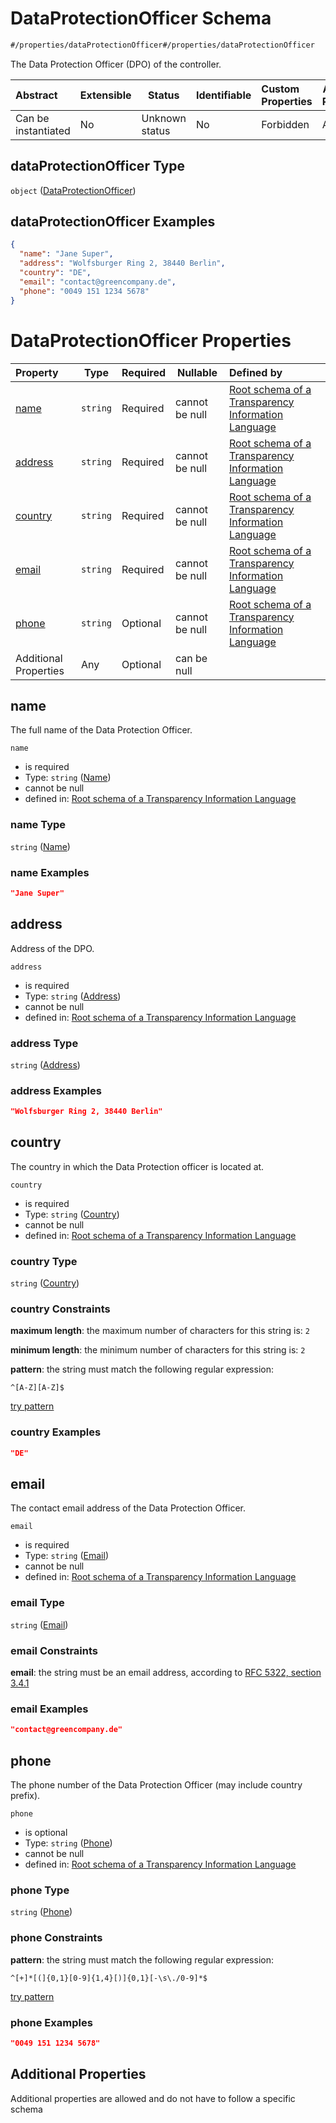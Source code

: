 # DataProtectionOfficer Schema

```txt
#/properties/dataProtectionOfficer#/properties/dataProtectionOfficer
```

The Data Protection Officer (DPO) of the controller.


| Abstract            | Extensible | Status         | Identifiable | Custom Properties | Additional Properties | Access Restrictions | Defined In                                                           |
| :------------------ | ---------- | -------------- | ------------ | :---------------- | --------------------- | ------------------- | -------------------------------------------------------------------- |
| Can be instantiated | No         | Unknown status | No           | Forbidden         | Allowed               | none                | [tilt-schema.json\*](../out/tilt-schema.json "open original schema") |

## dataProtectionOfficer Type

`object` ([DataProtectionOfficer](tilt-schema-properties-dataprotectionofficer.md))

## dataProtectionOfficer Examples

```json
{
  "name": "Jane Super",
  "address": "Wolfsburger Ring 2, 38440 Berlin",
  "country": "DE",
  "email": "contact@greencompany.de",
  "phone": "0049 151 1234 5678"
}
```

# DataProtectionOfficer Properties

| Property              | Type     | Required | Nullable       | Defined by                                                                                                                                                                                                                             |
| :-------------------- | -------- | -------- | -------------- | :------------------------------------------------------------------------------------------------------------------------------------------------------------------------------------------------------------------------------------- |
| [name](#name)         | `string` | Required | cannot be null | [Root schema of a Transparency Information Language](tilt-schema-properties-dataprotectionofficer-properties-name.md "\#/properties/dataProtectionOfficer/properties/name#/properties/dataProtectionOfficer/properties/name")          |
| [address](#address)   | `string` | Required | cannot be null | [Root schema of a Transparency Information Language](tilt-schema-properties-dataprotectionofficer-properties-address.md "\#/properties/dataProtectionOfficer/properties/address#/properties/dataProtectionOfficer/properties/address") |
| [country](#country)   | `string` | Required | cannot be null | [Root schema of a Transparency Information Language](tilt-schema-properties-dataprotectionofficer-properties-country.md "\#/properties/dataProtectionOfficer/properties/country#/properties/dataProtectionOfficer/properties/country") |
| [email](#email)       | `string` | Required | cannot be null | [Root schema of a Transparency Information Language](tilt-schema-properties-dataprotectionofficer-properties-email.md "\#/properties/dataProtectionOfficer/properties/email#/properties/dataProtectionOfficer/properties/email")       |
| [phone](#phone)       | `string` | Optional | cannot be null | [Root schema of a Transparency Information Language](tilt-schema-properties-dataprotectionofficer-properties-phone.md "\#/properties/dataProtectionOfficer/properties/phone#/properties/dataProtectionOfficer/properties/phone")       |
| Additional Properties | Any      | Optional | can be null    |                                                                                                                                                                                                                                        |

## name

The full name of the Data Protection Officer.


`name`

-   is required
-   Type: `string` ([Name](tilt-schema-properties-dataprotectionofficer-properties-name.md))
-   cannot be null
-   defined in: [Root schema of a Transparency Information Language](tilt-schema-properties-dataprotectionofficer-properties-name.md "\#/properties/dataProtectionOfficer/properties/name#/properties/dataProtectionOfficer/properties/name")

### name Type

`string` ([Name](tilt-schema-properties-dataprotectionofficer-properties-name.md))

### name Examples

```json
"Jane Super"
```

## address

Address of the DPO.


`address`

-   is required
-   Type: `string` ([Address](tilt-schema-properties-dataprotectionofficer-properties-address.md))
-   cannot be null
-   defined in: [Root schema of a Transparency Information Language](tilt-schema-properties-dataprotectionofficer-properties-address.md "\#/properties/dataProtectionOfficer/properties/address#/properties/dataProtectionOfficer/properties/address")

### address Type

`string` ([Address](tilt-schema-properties-dataprotectionofficer-properties-address.md))

### address Examples

```json
"Wolfsburger Ring 2, 38440 Berlin"
```

## country

The country in which the Data Protection officer is located at.


`country`

-   is required
-   Type: `string` ([Country](tilt-schema-properties-dataprotectionofficer-properties-country.md))
-   cannot be null
-   defined in: [Root schema of a Transparency Information Language](tilt-schema-properties-dataprotectionofficer-properties-country.md "\#/properties/dataProtectionOfficer/properties/country#/properties/dataProtectionOfficer/properties/country")

### country Type

`string` ([Country](tilt-schema-properties-dataprotectionofficer-properties-country.md))

### country Constraints

**maximum length**: the maximum number of characters for this string is: `2`

**minimum length**: the minimum number of characters for this string is: `2`

**pattern**: the string must match the following regular expression: 

```regexp
^[A-Z][A-Z]$
```

[try pattern](https://regexr.com/?expression=%5E%5BA-Z%5D%5BA-Z%5D%24 "try regular expression with regexr.com")

### country Examples

```json
"DE"
```

## email

The contact email address of the Data Protection Officer.


`email`

-   is required
-   Type: `string` ([Email](tilt-schema-properties-dataprotectionofficer-properties-email.md))
-   cannot be null
-   defined in: [Root schema of a Transparency Information Language](tilt-schema-properties-dataprotectionofficer-properties-email.md "\#/properties/dataProtectionOfficer/properties/email#/properties/dataProtectionOfficer/properties/email")

### email Type

`string` ([Email](tilt-schema-properties-dataprotectionofficer-properties-email.md))

### email Constraints

**email**: the string must be an email address, according to [RFC 5322, section 3.4.1](https://tools.ietf.org/html/rfc5322 "check the specification")

### email Examples

```json
"contact@greencompany.de"
```

## phone

The phone number of the Data Protection Officer (may include country prefix).


`phone`

-   is optional
-   Type: `string` ([Phone](tilt-schema-properties-dataprotectionofficer-properties-phone.md))
-   cannot be null
-   defined in: [Root schema of a Transparency Information Language](tilt-schema-properties-dataprotectionofficer-properties-phone.md "\#/properties/dataProtectionOfficer/properties/phone#/properties/dataProtectionOfficer/properties/phone")

### phone Type

`string` ([Phone](tilt-schema-properties-dataprotectionofficer-properties-phone.md))

### phone Constraints

**pattern**: the string must match the following regular expression: 

```regexp
^[+]*[(]{0,1}[0-9]{1,4}[)]{0,1}[-\s\./0-9]*$
```

[try pattern](https://regexr.com/?expression=%5E%5B%2B%5D*%5B(%5D%7B0%2C1%7D%5B0-9%5D%7B1%2C4%7D%5B)%5D%7B0%2C1%7D%5B-%5Cs%5C.%2F0-9%5D*%24 "try regular expression with regexr.com")

### phone Examples

```json
"0049 151 1234 5678"
```

## Additional Properties

Additional properties are allowed and do not have to follow a specific schema

